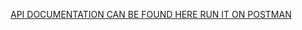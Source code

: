 [API DOCUMENTATION CAN BE FOUND HERE RUN IT ON POSTMAN](https://documenter.getpostman.com/view/11110002/TVK8c1Jq)
